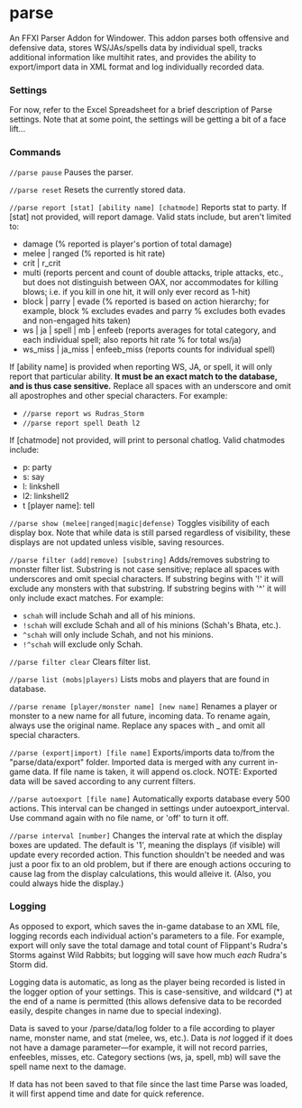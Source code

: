 # parse
An FFXI Parser Addon for Windower. This addon parses both offensive and defensive data, stores WS/JAs/spells data by individual spell, tracks additional information like multihit rates, and provides the ability to export/import data in XML format and log individually recorded data.

### Settings
For now, refer to the Excel Spreadsheet for a brief description of Parse settings. Note that at some point, the settings will be getting a bit of a face lift...

### Commands

`//parse pause`
Pauses the parser.

`//parse reset`
Resets the currently stored data.

`//parse report [stat] [ability name] [chatmode]` Reports stat to party. 
If [stat] not provided, will report damage. Valid stats include, but aren't limited to:
* damage (% reported is player's portion of total damage)
* melee | ranged (% reported is hit rate)
* crit | r_crit
* multi (reports percent and count of double attacks, triple attacks, etc., but does not distinguish between OAX, nor accommodates for killing blows; i.e. if you kill in one hit, it will only ever record as 1-hit)
* block | parry | evade (% reported is based on action hierarchy; for example, block % excludes evades and parry % excludes both evades and non-engaged hits taken)
* ws | ja | spell | mb | enfeeb (reports averages for total category, and each individual spell; also reports hit rate % for total ws/ja)
* ws_miss | ja_miss | enfeeb_miss (reports counts for individual spell)

If [ability name] is provided when reporting WS, JA, or spell, it will only report that particular ability. **It must be an exact match to the database, and is thus case sensitive.** Replace all spaces with an underscore and omit all apostrophes and other special characters. For example:
* `//parse report ws Rudras_Storm`
* `//parse report spell Death l2`

If [chatmode] not provided, will print to personal chatlog. Valid chatmodes include:
* p: party
* s: say
* l: linkshell
* l2: linkshell2
* t [player name]: tell

`//parse show (melee|ranged|magic|defense)`
Toggles visibility of each display box. Note that while data is still parsed regardless of visibility, these displays are not updated unless visible, saving resources.

`//parse filter (add|remove) [substring]`
Adds/removes substring to monster filter list. Substring is not case sensitive; replace all spaces with underscores and omit special characters. If substring begins with '!' it will exclude any monsters with that substring. If substring begins with '^' it will only include exact matches. For example:
* `schah` will include Schah and all of his minions.
* `!schah` will exclude Schah and all of his minions (Schah's Bhata, etc.).
* `^schah` will only include Schah, and not his minions. 
* `!^schah` will exclude only Schah.

`//parse filter clear`
Clears filter list.

`//parse list (mobs|players)`
Lists mobs and players that are found in database.

`//parse rename [player/monster name] [new name]`
Renames a player or monster to a new name for all future, incoming data. To rename again, always use the original name. Replace any spaces with _ and omit all special characters.

`//parse (export|import) [file name]`
Exports/imports data to/from the "parse/data/export" folder. Imported data is merged with any current in-game data. If file name is taken, it will append os.clock. NOTE: Exported data will be saved according to any current filters.

`//parse autoexport [file name]`
Automatically exports database every 500 actions. This interval can be changed in settings under autoexport_interval. Use command again with no file name, or 'off' to turn it off.

`//parse interval [number]`
Changes the interval rate at which the display boxes are updated. The default is '1', meaning the displays (if visible) will update every recorded action. This function shouldn't be needed and was just a poor fix to an old problem, but if there are enough actions occuring to cause lag from the display calculations, this would alleive it. (Also, you could always hide the display.)

### Logging
As opposed to export, which saves the in-game database to an XML file, logging records each individual action's parameters to a file. For example, export will only save the total damage and total count of Flippant's Rudra's Storms against Wild Rabbits; but logging will save how much *each* Rudra's Storm did.

Logging data is automatic, as long as the player being recorded is listed in the logger option of your settings. This is case-sensitive, and wildcard (\*) at the end of a name is permitted (this allows defensive data to be recorded easily, despite changes in name due to special indexing).

Data is saved to your /parse/data/log folder to a file according to player name, monster name, and stat (melee, ws, etc.). Data is *not* logged if it does not have a damage parameter—for example, it will not record parries, enfeebles, misses, etc. Category sections (ws, ja, spell, mb) will save the spell name next to the damage.

If data has not been saved to that file since the last time Parse was loaded, it will first append time and date for quick reference.
